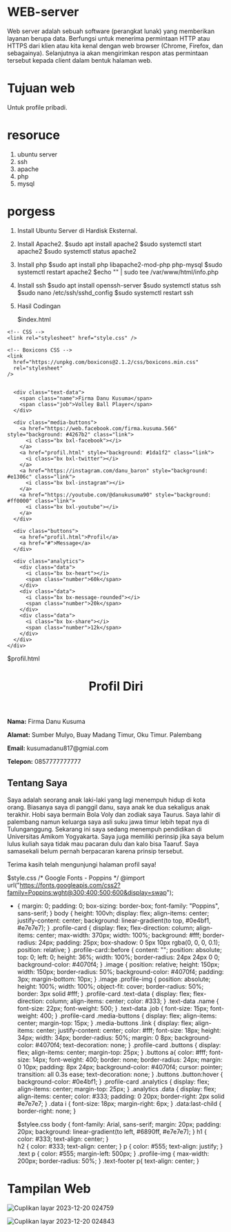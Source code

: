 # WEB-server
Web server adalah sebuah software (perangkat lunak) yang memberikan layanan berupa data. Berfungsi untuk menerima permintaan HTTP atau HTTPS dari klien atau kita kenal dengan web browser (Chrome, Firefox, dan sebagainya). Selanjutnya ia akan mengirimkan respon atas permintaan tersebut kepada client dalam bentuk halaman web.

# Tujuan web
Untuk profile pribadi.
# resoruce
1. ubuntu server
2. ssh
3. apache
4. php
5. mysql


# porgess
1.	Install Ubuntu Server di Hardisk Eksternal.
2.	Install Apache2.
   $sudo apt install apache2
   $sudo systemctl start apache2
   $sudo systemctl status apache2

3. Install php
   $sudo apt install php libapache2-mod-php php-mysql
   $sudo systemctl restart apache2
   $echo "<?php phpinfo(); ?>" | sudo tee /var/www/html/info.php

4. Install ssh
   $sudo apt install openssh-server
   $sudo systemctl status ssh
   $sudo nano /etc/ssh/sshd_config
   $sudo systemctl restart ssh

5. Hasil Codingan
   
   $index.html
   <!DOCTYPE html>
<!-- Coding by CodingLab | www.codinglabweb.com-->
<html lang="en">
  <head>
    <meta charset="UTF-8" />
    <meta http-equiv="X-UA-Compatible" content="IE=edge" />
    <meta name="viewport" content="width=device-width, initial-scale=1.0" />
    <title>Profile Card UI Design</title>

    <!-- CSS -->
    <link rel="stylesheet" href="style.css" />

    <!-- Boxicons CSS -->
    <link
      href="https://unpkg.com/boxicons@2.1.2/css/boxicons.min.css"
      rel="stylesheet"
    />
  </head>
  <body>
    <div class="profile-card">
      <div class="image">
        <img src="https://drive.google.com/uc?id=1VfrVOaVuiSTdXEKtVkHE5lB5t15SsZUd" alt="" class="profile-img">
      </div>

      <div class="text-data">
        <span class="name">Firma Danu Kusuma</span>
        <span class="job">Volley Ball Player</span>
      </div>

      <div class="media-buttons">
        <a href="https://web.facebook.com/firma.kusuma.566" style="background: #4267b2" class="link">
          <i class="bx bxl-facebook"></i>
        </a>
        <a href="profil.html" style="background: #1da1f2" class="link">
          <i class="bx bxl-twitter"></i>
        </a>
        <a href="https://instagram.com/danu_baron" style="background: #e1306c" class="link">
          <i class="bx bxl-instagram"></i>
        </a>
        <a href="https://youtube.com/@danukusuma90" style="background: #ff0000" class="link">
          <i class="bx bxl-youtube"></i>
        </a>
      </div>

      <div class="buttons">
        <a href="profil.html">Profil</a>
        <a href="#">Message</a>
      </div>

      <div class="analytics">
        <div class="data">
          <i class="bx bx-heart"></i>
          <span class="number">60k</span>
        </div>
        <div class="data">
          <i class="bx bx-message-rounded"></i>
          <span class="number">20k</span>
        </div>
        <div class="data">
          <i class="bx bx-share"></i>
          <span class="number">12k</span>
        </div>
      </div>
    </div>
  </body>
</html>

   $profil.html
   <!DOCTYPE html>
<html lang="en">
<head>
  <meta charset="UTF-8">
  <meta name="viewport" content="width=device-width, initial-scale=1.0">
  <title>Profil Diri</title>
  <link rel="stylesheet" href="stylee.css">
</head>
<body>

  <header>
    <h1>Profil Diri</h1>
  </header>

  <section class="text">
    <p><strong>Nama:</strong> Firma Danu Kusuma</p>
    <p><strong>Alamat:</strong> Sumber Mulyo, Buay Madang Timur, Oku Timur. Palembang</p>
    <p><strong>Email:</strong> kusumadanu817@gmial.com</p>
    <p><strong>Telepon:</strong> 0857777777777</p>
  </section>

  <section>
    <h2>Tentang Saya</h2>
    <p>
      Saya adalah seorang anak laki-laki yang lagi menempuh hidup di kota orang.
      Biasanya saya di panggil danu, saya anak ke dua sekaligus anak terakhir.
      Hobi saya bermain Bola Voly dan zodiak saya Taurus.
      Saya lahir di palembang namun keluarga saya asli suku jawa timur lebih tepat nya di Tulunganggung.
      Sekarang ini saya sedang menempuh pendidikan di Universitas Amikom Yogyakarta.
      Saya juga memiliki perinsip jika saya belum lulus kuliah saya tidak mau pacaran dulu dan kalo bisa Taaruf.
      Saya samasekali belum pernah berpacaran karena prinsip tersebut.
    </p>
  </section>

  <footer class="text-footer">
    <p>Terima kasih telah mengunjungi halaman profil saya!</p>
  </footer>

</body>
</html>

   $style.css
   /* Google Fonts - Poppins */
@import url("https://fonts.googleapis.com/css2?family=Poppins:wght@300;400;500;600&display=swap");

* {
  margin: 0;
  padding: 0;
  box-sizing: border-box;
  font-family: "Poppins", sans-serif;
}
body {
  height: 100vh;
  display: flex;
  align-items: center;
  justify-content: center;
  background: linear-gradient(to top, #0e4bf1, #e7e7e7);
}
.profile-card {
  display: flex;
  flex-direction: column;
  align-items: center;
  max-width: 370px;
  width: 100%;
  background: #fff;
  border-radius: 24px;
  padding: 25px;
  box-shadow: 0 5px 10px rgba(0, 0, 0, 0.1);
  position: relative;
}
.profile-card::before {
  content: "";
  position: absolute;
  top: 0;
  left: 0;
  height: 36%;
  width: 100%;
  border-radius: 24px 24px 0 0;
  background-color: #4070f4;
}
.image {
  position: relative;
  height: 150px;
  width: 150px;
  border-radius: 50%;
  background-color: #4070f4;
  padding: 3px;
  margin-bottom: 10px;
}
.image .profile-img {
  position: absolute;
  height: 100%;
  width: 100%;
  object-fit: cover;
  border-radius: 50%;
  border: 3px solid #fff;
}
.profile-card .text-data {
  display: flex;
  flex-direction: column;
  align-items: center;
  color: #333;
}
.text-data .name {
  font-size: 22px;
  font-weight: 500;
}
.text-data .job {
  font-size: 15px;
  font-weight: 400;
}
.profile-card .media-buttons {
  display: flex;
  align-items: center;
  margin-top: 15px;
}
.media-buttons .link {
  display: flex;
  align-items: center;
  justify-content: center;
  color: #fff;
  font-size: 18px;
  height: 34px;
  width: 34px;
  border-radius: 50%;
  margin: 0 8px;
  background-color: #4070f4;
  text-decoration: none;
}
.profile-card .buttons {
  display: flex;
  align-items: center;
  margin-top: 25px;
}
.buttons a{
  color: #fff;
  font-size: 14px;
  font-weight: 400;
  border: none;
  border-radius: 24px;
  margin: 0 10px;
  padding: 8px 24px;
  background-color: #4070f4;
  cursor: pointer;
  transition: all 0.3s ease;
  text-decoration: none;
}
.buttons .button:hover {
  background-color: #0e4bf1;
}
.profile-card .analytics {
  display: flex;
  align-items: center;
  margin-top: 25px;
}
.analytics .data {
  display: flex;
  align-items: center;
  color: #333;
  padding: 0 20px;
  border-right: 2px solid #e7e7e7;
}
.data i {
  font-size: 18px;
  margin-right: 6px;
}
.data:last-child {
  border-right: none;
}

   $stylee.css
   body {
    font-family: Arial, sans-serif;
    margin: 20px;
    padding: 20px;
    background: linear-gradient(to left, #6890ff, #e7e7e7);
}
h1 {
    color: #333;
    text-align: center;
}  
h2 {
    color: #333;
    text-align: center;
}
p {
    color: #555;
    text-align: justify;
}
.text p {
    color: #555;
    margin-left: 500px;
}
.profile-img {
    max-width: 200px;
    border-radius: 50%;
}
.text-footer p{
    text-align: center;
}
# Tampilan Web
![Cuplikan layar 2023-12-20 024759](https://github.com/Firma17/WEB-server/assets/148019668/74a4f2d4-dde2-4580-b6d4-2d7d88f8fd20)

![Cuplikan layar 2023-12-20 024843](https://github.com/Firma17/WEB-server/assets/148019668/c2d2821d-91a7-46d6-a117-ae5e28efeefd)


   


